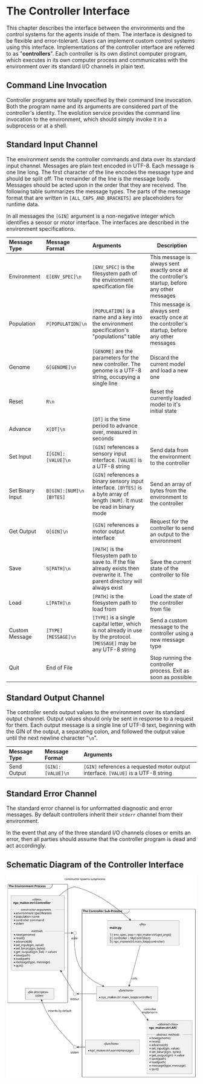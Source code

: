 # The Controller Interface #

This chapter describes the interface between the environments and the control
systems for the agents inside of them. The interface is designed to be flexible
and error-tolerant. Users can implement custom control systems using this
interface. Implementations of the controller interface are referred to
as "**controllers**". Each controller is its own distinct computer program,
which executes in its own computer process and communicates with the
environment over its standard I/O channels in plain text.


## Command Line Invocation ##

Controller programs are totally specified by their command line invocation. Both
the program name and its arguments are considered part of the controller's
identity. The evolution service provides the command line invocation to the
environment, which should simply invoke it in a subprocess or at a shell.


## Standard Input Channel ##

The environment sends the controller commands and data over its standard input
channel. Messages are plain text encoded in UTF-8. Each message is one line
long. The first character of the line encodes the message type and should be
split off. The remainder of the line is the message body. Messages should be
acted upon in the order that they are received. The following table summarizes
the message types. The parts of the message format that are written in
`[ALL_CAPS_AND_BRACKETS]` are placeholders for runtime data.

In all messages the `[GIN]` argument is a non-negative integer which identifies
a sensor or motor interface. The interfaces are described in the environment
specifications.

|  Message Type | Message Format | Arguments | Description |
| :------------ | :------------- | :-------- | ----------- |
| Environment | `E[ENV_SPEC]\n` | `[ENV_SPEC]` is the filesystem path of the environment specification file | This message is always sent exactly once at the controller's startup, before any other messages |
| Population | `P[POPULATION]\n` | `[POPULATION]` is a name and a key into the environment specification's "populations" table | This message is always sent exactly once at the controller's startup, before any other messages |
| Genome | `G[GENOME]\n` | `[GENOME]` are the parameters for the new controller. The genome is a UTF-8 string, occupying a single line | Discard the current model and load a new one |
| Reset | `R\n` |  | Reset the currently loaded model to it's initial state |
| Advance | `X[DT]\n` | `[DT]` is the time period to advance over, measured in seconds |  |
| Set Input | `I[GIN]:[VALUE]\n` | `[GIN]` references a sensory input interface. `[VALUE]` is a UTF-8 string | Send data from the environment to the controller |
| Set Binary Input   | `B[GIN]:[NUM]\n`<br>`[BYTES]` | `[GIN]` references a binary sensory input interface. `[BYTES]` is a byte array of length `[NUM]`. It must be read in binary mode | Send an array of bytes from the environment to the controller |
| Get Output | `O[GIN]\n` | `[GIN]` references a motor output interface | Request for the controller to send an output to the environment |
| Save | `S[PATH]\n` | `[PATH]` is the filesystem path to save to. If the file already exists then overwrite it. The parent directory will always exist | Save the current state of the controller to file |
| Load | `L[PATH]\n` | `[PATH]` is the filesystem path to load from | Load the state of the controller from file |
| Custom Message | `[TYPE][MESSAGE]\n` | `[TYPE]` is a single capital letter, which is not already in use by the protocol. `[MESSAGE]` may be any UTF-8 string | Send a custom message to the controller using a new message type |
| Quit | End of File |  | Stop running the controller process. Exit as soon as possible |


## Standard Output Channel ##

The controller sends output values to the environment over its standard output
channel. Output values should only be sent in response to a request for them.
Each output message is a single line of UTF-8 text, beginning with the GIN of
the output, a separating colon, and followed the output value until the next
newline character "`\n`".

|  Message Type | Message Format | Arguments |
| :------------ | :------------- | :-------- |
| Send Output   | `[GIN]:[VALUE]\n` | `[GIN]` references a requested motor output interface. `[VALUE]` is a UTF-8 string |


## Standard Error Channel ##

The standard error channel is for unformatted diagnostic and error messages.
By default controllers inherit their `stderr` channel from their environment.

In the event that any of the three standard I/O channels closes or emits an error,
then all parties should assume that the controller program is dead and act accordingly.


## Schematic Diagram of the Controller Interface ##

![Schematic Diagram](images/controller_interface.svg)

